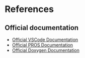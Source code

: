 # References

## Official documentation

* [Official VSCode Documentation](https://code.visualstudio.com/docs) 
* [Official PROS Documentation](https://pros.cs.purdue.edu/v5/index.html)
* [Official Doxygen Documentation](https://www.doxygen.nl/manual/index.html)
